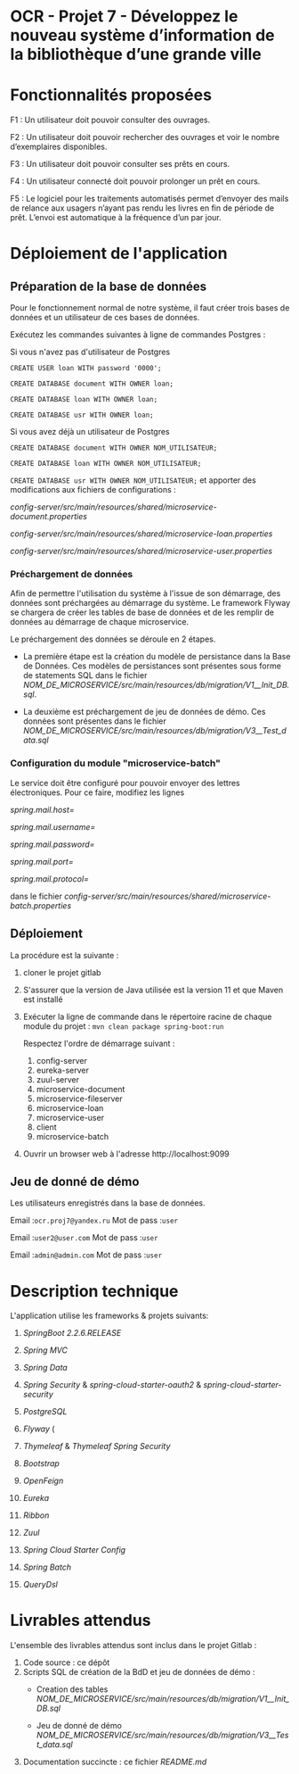# OCR - Projet 7 - Développez le nouveau système d’information de la bibliothèque d’une grande ville

# Fonctionnalités proposées

F1 : Un utilisateur doit pouvoir consulter des ouvrages.

F2 : Un utilisateur doit pouvoir rechercher des ouvrages et voir le nombre d’exemplaires disponibles.

F3 : Un utilisateur doit pouvoir consulter ses prêts en cours.

F4 : Un utilisateur connecté doit pouvoir prolonger un prêt en cours.

F5 : Le logiciel pour les traitements automatisés permet d’envoyer des mails de relance aux usagers n’ayant pas rendu les livres en fin de période de prêt. L’envoi est automatique à la fréquence d’un par jour.



# Déploiement de l'application

## Préparation de la base de données
Pour le fonctionnement normal de notre système, il faut créer trois bases de données et un utilisateur de ces bases de données.
 
 Exécutez les commandes suivantes à ligne de commandes Postgres :
 
 Si vous n'avez pas d'utilisateur de Postgres
 
   `CREATE USER loan WITH password '0000';` 
 
   `CREATE DATABASE document WITH OWNER loan;`
   
   `CREATE DATABASE loan WITH OWNER loan;`
   
   `CREATE DATABASE usr WITH OWNER loan;`
   
    
 Si vous avez déjà un utilisateur de Postgres
  
   `CREATE DATABASE document WITH OWNER NOM_UTILISATEUR;`
   
   `CREATE DATABASE loan WITH OWNER NOM_UTILISATEUR;`
   
   `CREATE DATABASE usr WITH OWNER NOM_UTILISATEUR;`
   et apporter des modifications aux fichiers de configurations :
   
   _config-server/src/main/resources/shared/microservice-document.properties_
   
   _config-server/src/main/resources/shared/microservice-loan.properties_
   
   _config-server/src/main/resources/shared/microservice-user.properties_
   
    
 
### Préchargement de données
Afin de permettre l'utilisation du système à l'issue de son démarrage, des données sont préchargées au démarrage du système.
Le framework Flyway se chargera de créer les tables de base de données et de les remplir de données au démarrage de chaque microservice.

Le préchargement des données se déroule en 2 étapes.

* La première étape est la création du modèle de persistance dans la Base de Données.
Ces modèles de persistances sont présentes sous forme de statements SQL dans le fichier _NOM_DE_MICROSERVICE/src/main/resources/db/migration/V1__Init_DB.sql_.

* La deuxième est préchargement de jeu de données de démo.
Ces données sont présentes dans le fichier _NOM_DE_MICROSERVICE/src/main/resources/db/migration/V3__Test_data.sql_
      
### Configuration du module "microservice-batch"
Le service doit être configuré pour pouvoir envoyer des lettres électroniques.
Pour ce faire, modifiez les lignes 

 _spring.mail.host=_
 
 _spring.mail.username=_
 
 _spring.mail.password=_
 
 _spring.mail.port=_
 
 _spring.mail.protocol=_
 
 dans le fichier _config-server/src/main/resources/shared/microservice-batch.properties_


##  Déploiement 

La procédure est la suivante :
1) cloner le projet gitlab
2) S'assurer que la version de Java utilisée est la version 11 et que Maven est installé
3) Exécuter la ligne de commande dans le répertoire racine de chaque module du projet : `mvn clean package spring-boot:run` 

    Respectez l'ordre de démarrage suivant :

    1. config-server
    2. eureka-server
    3. zuul-server
    4. microservice-document
    5. microservice-fileserver
    6. microservice-loan
    7. microservice-user
    8. client
    9. microservice-batch

4) Ouvrir un browser web à l'adresse http://localhost:9099

    
## Jeu de donné de démo
Les utilisateurs enregistrés dans la base de données.

Email :`ocr.proj7@yandex.ru` Mot de pass :`user`
 
Email :`user2@user.com` Mot de pass :`user`

Email :`admin@admin.com` Mot de pass :`user`



# Description technique

L'application utilise les frameworks & projets suivants:

1) _SpringBoot 2.2.6.RELEASE_ 

2) _Spring MVC_ 

3) _Spring Data_ 

4) _Spring Security_ & _spring-cloud-starter-oauth2_ & _spring-cloud-starter-security_

5) _PostgreSQL_ 

6) _Flyway_ (

7) _Thymeleaf_ & _Thymeleaf Spring Security_ 

8) _Bootstrap_ 

9) _OpenFeign_ 

10) _Eureka_

11) _Ribbon_

12) _Zuul_

13) _Spring Cloud Starter Config_

14) _Spring Batch_

15) _QueryDsl_ 


# Livrables attendus
L'ensemble des livrables attendus sont inclus dans le projet Gitlab :
1) Code source : ce dépôt
2) Scripts SQL de création de la BdD et jeu de données de démo :
    * Creation des tables _NOM_DE_MICROSERVICE/src/main/resources/db/migration/V1__Init_DB.sql_
 
    * Jeu de donné de démo _NOM_DE_MICROSERVICE/src/main/resources/db/migration/V3__Test_data.sql_
3) Documentation succincte : ce fichier _README.md_
